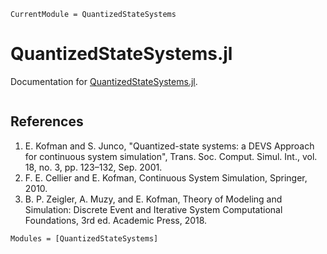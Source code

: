 ```@meta
CurrentModule = QuantizedStateSystems
```

# QuantizedStateSystems.jl

Documentation for [QuantizedStateSystems.jl](https://github.com/hurak/QuantizedStateSystems.jl).

```@index
```

## References

1. E. Kofman and S. Junco, "Quantized-state systems: a DEVS Approach for continuous system simulation", Trans. Soc. Comput. Simul. Int., vol. 18, no. 3, pp. 123–132, Sep. 2001.
2. F. E. Cellier and E. Kofman, Continuous System Simulation, Springer, 2010.
3. B. P. Zeigler, A. Muzy, and E. Kofman, Theory of Modeling and Simulation: Discrete Event and Iterative System Computational Foundations, 3rd ed. Academic Press, 2018.

```@autodocs
Modules = [QuantizedStateSystems]
```
